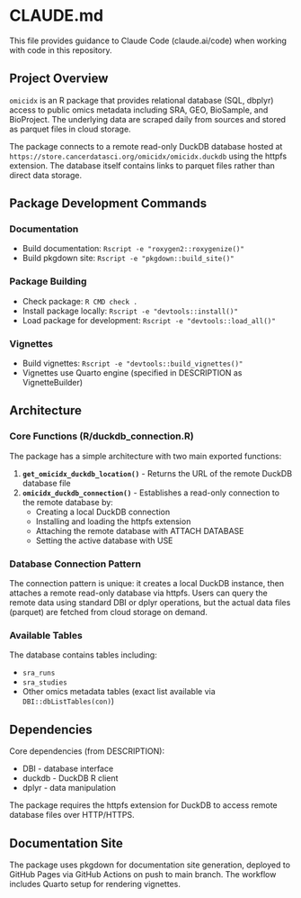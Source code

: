 # CLAUDE.md

This file provides guidance to Claude Code (claude.ai/code) when working with code in this repository.

## Project Overview

`omicidx` is an R package that provides relational database (SQL, dbplyr) access to public omics metadata including SRA, GEO, BioSample, and BioProject. The underlying data are scraped daily from sources and stored as parquet files in cloud storage.

The package connects to a remote read-only DuckDB database hosted at `https://store.cancerdatasci.org/omicidx/omicidx.duckdb` using the httpfs extension. The database itself contains links to parquet files rather than direct data storage.

## Package Development Commands

### Documentation
- Build documentation: `Rscript -e "roxygen2::roxygenize()"`
- Build pkgdown site: `Rscript -e "pkgdown::build_site()"`

### Package Building
- Check package: `R CMD check .`
- Install package locally: `Rscript -e "devtools::install()"`
- Load package for development: `Rscript -e "devtools::load_all()"`

### Vignettes
- Build vignettes: `Rscript -e "devtools::build_vignettes()"`
- Vignettes use Quarto engine (specified in DESCRIPTION as VignetteBuilder)

## Architecture

### Core Functions (R/duckdb_connection.R)

The package has a simple architecture with two main exported functions:

1. **`get_omicidx_duckdb_location()`** - Returns the URL of the remote DuckDB database file
2. **`omicidx_duckdb_connection()`** - Establishes a read-only connection to the remote database by:
   - Creating a local DuckDB connection
   - Installing and loading the httpfs extension
   - Attaching the remote database with ATTACH DATABASE
   - Setting the active database with USE

### Database Connection Pattern

The connection pattern is unique: it creates a local DuckDB instance, then attaches a remote read-only database via httpfs. Users can query the remote data using standard DBI or dplyr operations, but the actual data files (parquet) are fetched from cloud storage on demand.

### Available Tables

The database contains tables including:
- `sra_runs`
- `sra_studies`
- Other omics metadata tables (exact list available via `DBI::dbListTables(con)`)

## Dependencies

Core dependencies (from DESCRIPTION):
- DBI - database interface
- duckdb - DuckDB R client
- dplyr - data manipulation

The package requires the httpfs extension for DuckDB to access remote database files over HTTP/HTTPS.

## Documentation Site

The package uses pkgdown for documentation site generation, deployed to GitHub Pages via GitHub Actions on push to main branch. The workflow includes Quarto setup for rendering vignettes.
